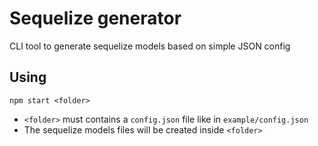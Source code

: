 
# Sequelize generator

CLI tool to generate sequelize models based on simple JSON config

## Using

```
npm start <folder>
```

* `<folder>` must contains a `config.json` file like in `example/config.json`
* The sequelize models files will be created inside `<folder>`
